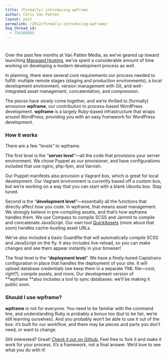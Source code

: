 ```yaml
---
title: (Formally) introducing wpframe
author: Chris Van Patten
layout: post
permalink: /2012/formally-introducing-wpframe/
dsq_thread_id:
  - 754305885
---
```

# 

Over the past few months at Van Patten Media, as we’ve geared up toward launching [Managed Hosting][1], we’ve spent a considerable amount of time working on developing a modern development process as well.

 [1]: http://www.vanpattenmedia.com/services/hosting/ "Managed Hosting"

In planning, there were several core requirements our process needed to fulfill: multiple remote stages (staging and production environments), a local development environment, version management with Git, and well-integrated asset management, concatentation, and compression.

The pieces have slowly come together, and we’re thrilled to (formally) announce **wpframe**, our contribution to process-based WordPress development. **wpframe** is a largely Ruby-based infrastructure that wraps around WordPress, providing you with an easy framework for WordPress development.



### How it works

There are a few “levels” to wpframe.

The first level is the “**server level**“—all the code that provisions your server environment. We chose Puppet as our provisioner, and have configurations included that use nginx, php-fpm, and Varnish.

Our Puppet manifests also provision a Vagrant box, which is great for local development. Our Vagrant environment is currently based off a custom box, but we’re working on a way that you can start with a blank Ubuntu box. Stay tuned.

Second is the “**development level**“—essentially all the functions that directly affect how you code. In wpframe, that means asset management. We strongly believe in pre-compiling assets, and that’s how wpframe handles them. We use Compass to compile SCSS and Jammit to compile and concatenate JavaScript. Our own tool [QuickAssets][2] (more about that soon) handles cache-busting asset URLs.

 [2]: https://github.com/vanpattenmedia/quickassets

We’ve also included a basic Guardfile that will automatically compile SCSS and JavaScript on the fly. It also includes live-reload, so you can make changes and see them appear instantly in your browser!

The final level is the “**deployment level**“. We have a finely-tuned Capistrano configuration in place that handles the deployment of your site. It will upload database credentials (we keep them in a separate YML file—cool, right?), compile assets, and more. Our development version of **wpframe **also includes a tool to sync databases: we’ll be making it public soon.

### Should I use wpframe?

**wpframe** is not for everyone. You need to be familiar with the command line, and understanding Ruby is probably a bonus too (but to be fair, we’re still learning ourselves). And you probably won’t be able to use it out of the box: it’s built for our workflow, and there may be pieces and parts you don’t need, or want to change.

Still interested? Great! [Check it out on Github.][3] Feel free to fork it and make it work for your process. It’s a framework, not a final answer. We’d love to see what you do with it!

 [3]: https://github.com/vanpattenmedia/wpframe